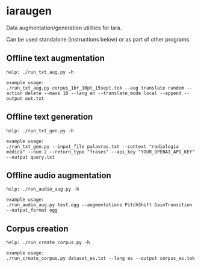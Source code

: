 # iaraugen
Data augmentation/generation utilities for Iara.

Can be used standalone (instructions below) or as part of other programs.

## Offline text augmentation
```
help: ./run_txt_aug.py -h

example usage:
./run_txt_aug.py corpus_1br_10pt_15sept.tok --aug translate random --action delete --maxs 10 --lang en --translate_mode local --append --output out.txt
```

## Offline text generation
```
help: ./run_txt_gen.py -h

example usage:
./run_txt_gen.py --input_file palavras.txt --context "radiologia médica" --num 2 --return_type "frases" --api_key "YOUR_OPENAI_API_KEY" --output query.txt
```

## Offline audio augmentation
```
help: ./run_audio_aug.py -h 

example usage:
./run_audio_aug.py test.ogg --augmentations PitchShift GainTransition --output_format ogg
```

## Corpus creation
```
help: ./run_create_corpus.py -h 

example usage:
./run_create_corpus.py dataset_es.txt --lang es --output corpus_es.tok
```
